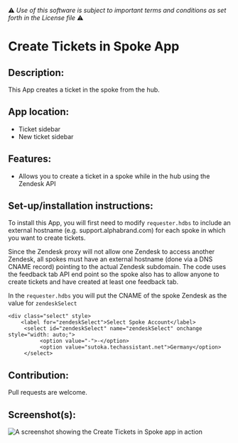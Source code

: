:warning: *Use of this software is subject to important terms and conditions as set forth in the License file* :warning:

# Create Tickets in Spoke App

## Description:

This App creates a ticket in the spoke from the hub.

## App location:

* Ticket sidebar
* New ticket sidebar

## Features:

* Allows you to create a ticket in a spoke while in the hub using the Zendesk API

## Set-up/installation instructions:

To install this App, you will first need to modify ```requester.hdbs``` to include an external hostname (e.g. support.alphabrand.com) for each spoke in which you want to create tickets.

Since the Zendesk proxy will not allow one Zendesk to access another Zendesk, all spokes must have an external hostname (done via a DNS CNAME record) pointing to the actual Zendesk subdomain. The code uses the feedback tab API end point so the spoke also has to allow anyone to create tickets and have created at least one feedback tab.

In the ```requester.hdbs``` you will put the CNAME of the spoke Zendesk as the value for ```zendeskSelect``` 

```
<div class="select" style>
    <label for="zendeskSelect">Select Spoke Account</label>
     <select id="zendeskSelect" name="zendeskSelect" onchange style="width: auto;">
          <option value="-">-</option>
          <option value="sutoka.techassistant.net">Germany</option>
     </select>
```

## Contribution:

Pull requests are welcome.

## Screenshot(s):
![A screenshot showing the Create Tickets in Spoke app in action](http://i.imgur.com/EqYY4uG.gif)

